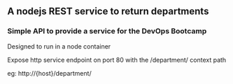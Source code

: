 ## A nodejs REST service to return departments
### Simple API to provide a service for the DevOps Bootcamp

Designed to run in a node container

Expose http service endpoint on port 80 with the /department/ context path

eg:  http://{host}/department/
